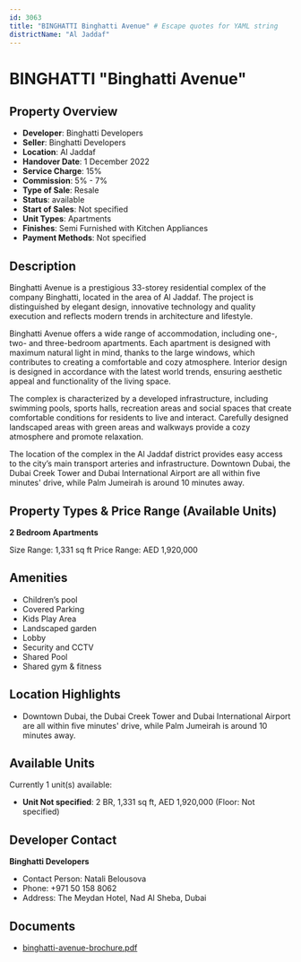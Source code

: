 ```yaml
---
id: 3063
title: "BINGHATTI Binghatti Avenue" # Escape quotes for YAML string
districtName: "Al Jaddaf"
---
```


# BINGHATTI "Binghatti Avenue"

## Property Overview
- **Developer**: Binghatti Developers
- **Seller**: Binghatti Developers
- **Location**: Al Jaddaf
- **Handover Date**: 1 December 2022
- **Service Charge**: 15%
- **Commission**: 5% - 7%
- **Type of Sale**: Resale
- **Status**: available
- **Start of Sales**: Not specified
- **Unit Types**: Apartments
- **Finishes**: Semi Furnished with Kitchen Appliances
- **Payment Methods**: Not specified

## Description
Binghatti Avenue is a prestigious 33-storey residential complex of the company Binghatti, located in the area of Al Jaddaf. The project is distinguished by elegant design, innovative technology and quality execution and reflects modern trends in architecture and lifestyle. 

Binghatti Avenue offers a wide range of accommodation, including one-, two- and three-bedroom apartments. Each apartment is designed with maximum natural light in mind, thanks to the large windows, which contributes to creating a comfortable and cozy atmosphere. Interior design is designed in accordance with the latest world trends, ensuring aesthetic appeal and functionality of the living space. 

The complex is characterized by a developed infrastructure, including swimming pools, sports halls, recreation areas and social spaces that create comfortable conditions for residents to live and interact. Carefully designed landscaped areas with green areas and walkways provide a cozy atmosphere and promote relaxation. 

The location of the complex in the Al Jaddaf district provides easy access to the city’s main transport arteries and infrastructure. Downtown Dubai, the Dubai Creek Tower and Dubai International Airport are all within five minutes' drive, while Palm Jumeirah is around 10 minutes away.

## Property Types & Price Range (Available Units)
**2 Bedroom Apartments**

Size Range: 1,331 sq ft
Price Range: AED 1,920,000

## Amenities
- Children’s pool
- Covered Parking
- Kids Play Area
- Landscaped garden
- Lobby
- Security and CCTV
- Shared Pool
- Shared gym & fitness

## Location Highlights
- Downtown Dubai, the Dubai Creek Tower and Dubai International Airport are all within five minutes' drive, while Palm Jumeirah is around 10 minutes away.

## Available Units
Currently 1 unit(s) available:
- **Unit Not specified**: 2 BR, 1,331 sq ft, AED 1,920,000 (Floor: Not specified)

## Developer Contact
**Binghatti Developers**
- Contact Person: Natali Belousova
- Phone: +971 50 158 8062
- Address: The Meydan Hotel, Nad Al Sheba, Dubai

## Documents
- [binghatti-avenue-brochure.pdf](https://cdn.geniemap.net/2024/09/18/Dr4Oom8eAQYQfkxHnpsu8DwLmH9zF2tscNZvtqFi.pdf)
